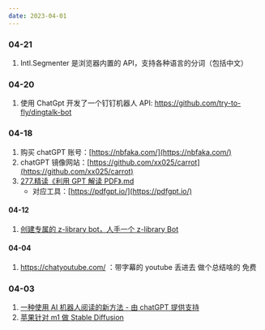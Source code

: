 ```yaml
---
date: 2023-04-01
---
```


### 04-21

1. Intl.Segmenter 是浏览器内置的 API，支持各种语言的分词（包括中文）

### 04-20

1. 使用 ChatGpt 开发了一个钉钉机器人 API: https://github.com/try-to-fly/dingtalk-bot

### 04-18

1. 购买 chatGPT 账号：[https://nbfaka.com/](https://nbfaka.com/)
2. chatGPT 镜像网站：[https://github.com/xx025/carrot](https://github.com/xx025/carrot)
3. [277.精读《利用 GPT 解读 PDF》.md](https://github.com/ascoders/weekly/blob/master/%E5%89%8D%E6%B2%BF%E6%8A%80%E6%9C%AF/277.%E7%B2%BE%E8%AF%BB%E3%80%8A%E5%88%A9%E7%94%A8%20GPT%20%E8%A7%A3%E8%AF%BB%20PDF%E3%80%8B.md)
   - 对应工具：[https://pdfgpt.io/](https://pdfgpt.io/)

#### 04-12

1. [创建专属的 z-library bot，人手一个 z-library Bot](https://zhuanlan.zhihu.com/p/601399047)

#### 04-04

1. https://chatyoutube.com/ ：带字幕的 youtube 丢进去 做个总结啥的 免费

### 04-03

1. [一种使用 AI 机器人阅读的新方法 - 由 chatGPT 提供支持](https://github.com/madawei2699/myGPTReader)
2. [苹果针对 m1 做 Stable Diffusion](https://github.com/apple/ml-stable-diffusion)
